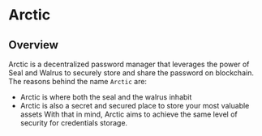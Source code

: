 # Arctic

## Overview
Arctic is a decentralized password manager that leverages the power of Seal and Walrus to securely store and share the password on blockchain.
The reasons behind the name `Arctic` are:
- Arctic is where both the seal and the walrus inhabit
- Arctic is also a secret and secured place to store your most valuable assets
With that in mind, Arctic aims to achieve the same level of security for credentials storage.